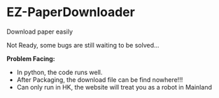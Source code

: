 # EZ-PaperDownloader
Download paper easily

Not Ready, some bugs are still waiting to be solved...

**Problem Facing:** 
- In python, the code runs well.
- After Packaging, the download file can be find nowhere!!!
- Can only run in HK, the website will treat you as a robot in Mainland
